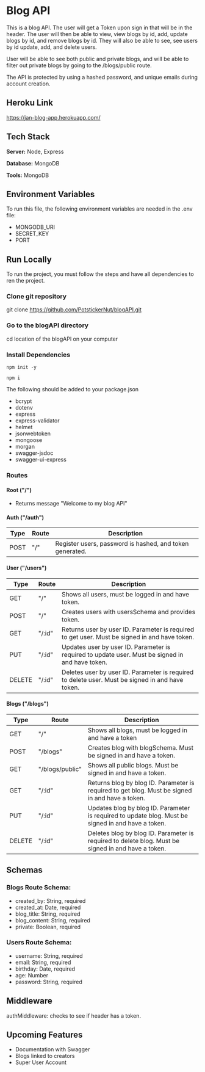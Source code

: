 # Blog API

This is a blog API. The user will get a Token upon sign in that will be in the header. The user will then be able to view, view blogs by id, add, update blogs by id, and remove blogs by id. They will also be able to see, see users by id update, add, and delete users.

User will be able to see both public and private blogs, and will be able to filter out private blogs by going to the /blogs/public route.

The API is protected by using a hashed password, and unique emails during account creation.

## Heroku Link

https://jan-blog-app.herokuapp.com/

## Tech Stack

**Server:** Node, Express

**Database:** MongoDB

**Tools:** MongoDB

## Environment Variables

To run this file, the following environment variables are needed in the .env file:

- MONGODB_URI
- SECRET_KEY
- PORT

## Run Locally

To run the project, you must follow the steps and have all dependencies to ren the project.

### Clone git repository

git clone https://github.com/PotstickerNut/blogAPI.git

### Go to the blogAPI directory

cd location of the blogAPI on your computer

### Install Dependencies

```
npm init -y

npm i
```

The following should be added to your package.json

- bcrypt
- dotenv
- express
- express-validator
- helmet
- jsonwebtoken
- mongoose
- morgan
- swagger-jsdoc
- swagger-ui-express

### Routes

#### Root ("/")

- Returns message "Welcome to my blog API"

#### Auth ("/auth")

<!-- - **authRouter.post ("/"):** register users, password is hashed, and token generated. -->

| Type | Route | Description                                              |
| ---- | ----- | -------------------------------------------------------- |
| POST | "/"   | Register users, password is hashed, and token generated. |

#### User ("/users")

<!-- - **usersRouter.get ("/"):** shows all users, must be logged in and have token.

- **usersRouter.post ("/"):** Creates users with usersSchema and provides token.
- **usersRouter.get ("/:id"):** Returns user by user ID. Parameter is required to get user. Must be signed in and have token.
- **usersRouter.put ("/:id"):** Updates user by user ID. Parameter is required to update user. Must be signed in and have token.
- **usersRouter.delete ("/:id"):** Deletes user by user ID. Parameter is required to delete user. Must be signed in and have token. -->

| Type   | Route  | Description                                                                                      |
| ------ | ------ | ------------------------------------------------------------------------------------------------ |
| GET    | "/"    | Shows all users, must be logged in and have token.                                               |
| POST   | "/"    | Creates users with usersSchema and provides token.                                               |
| GET    | "/:id" | Returns user by user ID. Parameter is required to get user. Must be signed in and have token.    |
| PUT    | "/:id" | Updates user by user ID. Parameter is required to update user. Must be signed in and have token. |
| DELETE | "/:id" | Deletes user by user ID. Parameter is required to delete user. Must be signed in and have token. |

#### Blogs ("/blogs")

<!--
- **blogsRoute.get ("/"):** Shows all blogs, must be logged in and have a token
- **blogsRoute.post ("/blogs"):** Creates blog with blogSchema. Must be signed in and have a token.
- **blogsRoute.get ("/blogs/public"):** Shows all public blogs. Must be signed in and have a token.
- **blogsRoute.get ("/:id"):** Returns blog by blog ID. Parameter is required to get blog. Must be signed in and have a token.
- **blogsRoute.put ("/:id"):** Updates blog by blog ID. Parameter is required to update blog. Must be signed in and have a token.
- **blogsRoute.delete ("/:id"):** Deletes blog by blog ID. Parameter is required to delete blog. Must be signed in and have a token. -->

| Type   | Route           | Description                                                                                        |
| ------ | --------------- | -------------------------------------------------------------------------------------------------- |
| GET    | "/"             | Shows all blogs, must be logged in and have a token                                                |
| POST   | "/blogs"        | Creates blog with blogSchema. Must be signed in and have a token.                                  |
| GET    | "/blogs/public" | Shows all public blogs. Must be signed in and have a token.                                        |
| GET    | "/:id"          | Returns blog by blog ID. Parameter is required to get blog. Must be signed in and have a token.    |
| PUT    | "/:id"          | Updates blog by blog ID. Parameter is required to update blog. Must be signed in and have a token. |
| DELETE | "/:id"          | Deletes blog by blog ID. Parameter is required to delete blog. Must be signed in and have a token. |

## Schemas

### Blogs Route Schema:

- created_by: String, required
- created_at: Date, required
- blog_title: String, required
- blog_content: String, required
- private: Boolean, required

### Users Route Schema:

- username: String, required
- email: String, required
- birthday: Date, required
- age: Number
- password: String, required

## Middleware

authMiddleware: checks to see if header has a token.

## Upcoming Features

- Documentation with Swagger
- Blogs linked to creators
- Super User Account
